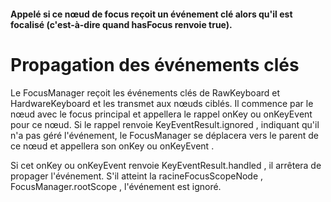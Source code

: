 #### Appelé si ce nœud de focus reçoit un événement clé alors qu'il est focalisé (c'est-à-dire quand hasFocus renvoie true).

# Propagation des événements clés

Le FocusManager reçoit les événements clés de RawKeyboard et HardwareKeyboard et les transmet aux nœuds ciblés. Il commence par 
le nœud avec le focus principal et appellera le rappel onKey ou onKeyEvent pour ce nœud. Si le rappel renvoie KeyEventResult.ignored , 
indiquant qu'il n'a pas géré l'événement, le FocusManager se déplacera vers le parent de ce nœud et appellera son onKey ou onKeyEvent .

Si cet onKey ou onKeyEvent renvoie KeyEventResult.handled , il arrêtera de propager l'événement. S'il atteint la racineFocusScopeNode ,
FocusManager.rootScope , l'événement est ignoré.